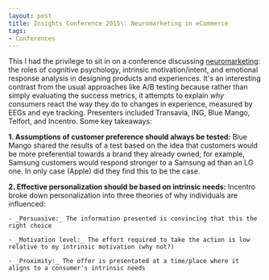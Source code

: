 ```yaml
---
layout: post
title: Insights Conference 2015\: Neuromarketing in eCommerce
tags:
- Conferences
---
```


This I had the privilege to sit in on a conference discussing [neuromarketing](https://en.wikipedia.org/wiki/Neuromarketing): the roles of cognitive psychology, intrinsic motivation/intent, and emotional response analysis in designing products and experiences.
It's an interesting contrast from the usual approaches like A/B testing because rather than simply evaluating the success metrics, it attempts to explain _why_ consumers react the way they do to changes in experience, measured by EEGs and eye tracking. Presenters included Transavia, ING, Blue Mango, Telfort, and Incentro. Some key takeaways:

**1. Assumptions of customer preference should always be tested:** Blue Mango shared the results of a test based on the idea that customers would be more preferential towards a brand they already owned; for example, Samsung customers would respond stronger to a Samsung ad than an LG one. In only case (Apple) did they find this to be the case.

**2. Effective personalization should be based on intrinsic needs:** Incentro broke down personalization into three theories of why individuals are influenced:

    - _Persuasive:_ The information presented is convincing that this the right choice

    - _Motivation level:_ The effort required to take the action is low relative to my intrinsic motivation (why not?)

    - _Proximity:_ The offer is presentated at a time/place where it aligns to a consumer's intrinsic needs
